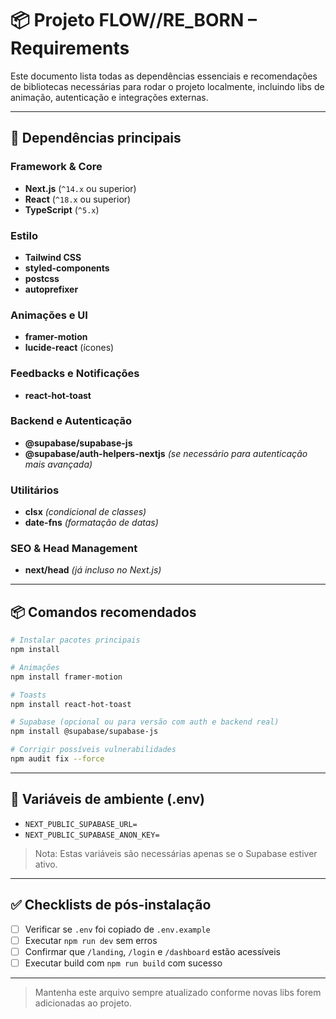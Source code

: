# 📦 Projeto FLOW//RE_BORN – Requirements

Este documento lista todas as dependências essenciais e recomendações de bibliotecas necessárias para rodar o projeto localmente, incluindo libs de animação, autenticação e integrações externas.

---

## 📁 Dependências principais

### Framework & Core

- **Next.js** (`^14.x` ou superior)
- **React** (`^18.x` ou superior)
- **TypeScript** (`^5.x`)

### Estilo

- **Tailwind CSS**
- **styled-components**
- **postcss**
- **autoprefixer**

### Animações e UI

- **framer-motion**
- **lucide-react** (ícones)

### Feedbacks e Notificações

- **react-hot-toast**

### Backend e Autenticação

- **@supabase/supabase-js**
- **@supabase/auth-helpers-nextjs** *(se necessário para autenticação mais avançada)*

### Utilitários

- **clsx** *(condicional de classes)*
- **date-fns** *(formatação de datas)*

### SEO & Head Management

- **next/head** *(já incluso no Next.js)*

---

## 📦 Comandos recomendados

```bash
# Instalar pacotes principais
npm install

# Animações
npm install framer-motion

# Toasts
npm install react-hot-toast

# Supabase (opcional ou para versão com auth e backend real)
npm install @supabase/supabase-js

# Corrigir possíveis vulnerabilidades
npm audit fix --force
```

---

## 🔐 Variáveis de ambiente (.env)

- `NEXT_PUBLIC_SUPABASE_URL=`
- `NEXT_PUBLIC_SUPABASE_ANON_KEY=`

> Nota: Estas variáveis são necessárias apenas se o Supabase estiver ativo.

---

## ✅ Checklists de pós-instalação

- [ ] Verificar se `.env` foi copiado de `.env.example`
- [ ] Executar `npm run dev` sem erros
- [ ] Confirmar que `/landing`, `/login` e `/dashboard` estão acessíveis
- [ ] Executar build com `npm run build` com sucesso

---

> Mantenha este arquivo sempre atualizado conforme novas libs forem adicionadas ao projeto.
